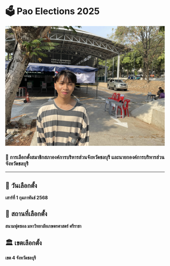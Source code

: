 # 🗳️ **Pao Elections 2025**

![photo](/mypicture/pao.jpg)

### 📝 การเลือกตั้งสมาชิกสภาองค์การบริหารส่วนจังหวัดชลบุรี และนายกองค์การบริหารส่วนจังหวัดชลบุรี

----------------

## 📅 วันเลือกตั้ง
**เสาร์ที่ 1 กุมภาพันธ์ 2568**

## 📍 สถานที่เลือกตั้ง
**สนามฟุตซอล มหาวิทยาลัยเกษตรศาสตร์ ศรีราชา**

## 🏛️ เขตเลือกตั้ง
**เขต 4 จังหวัดชลบุรี**
